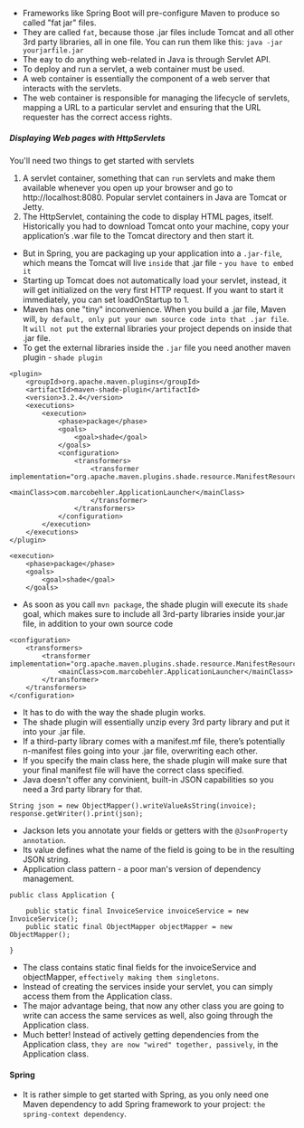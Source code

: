 - Frameworks like Spring Boot will pre-configure Maven to produce so called "fat jar" files. 
- They are called `fat`, because those .jar files include Tomcat and all other 3rd party libraries, all in one file. You can run them like this:
```java -jar yourjarfile.jar```
- The eay to do anything web-related in Java is through Servlet API.
- To deploy and run a servlet, a web container must be used.
- A web container is essentially the component of a web server that interacts with the servlets.
- The web container is responsible for managing the lifecycle of servlets, mapping a URL to a particular servlet and ensuring that the URL requester has the correct access rights.
##### Displaying Web pages with HttpServlets
You'll need two things to get started with servlets
1. A servlet container, something that can `run` servlets and make them available whenever you open up your browser and go to http://localhost:8080. Popular servlet containers in Java are Tomcat or Jetty.
2. The HttpServlet, containing the code to display HTML pages, itself.
Historically you had to download Tomcat onto your machine, copy your application’s .war file to the Tomcat directory and then start it.
- But in Spring, you are packaging up your application into a `.jar-file`, which means the Tomcat will live `inside` that .jar file - `you have to embed it`
- Starting up Tomcat does not automatically load your servlet, instead, it will get initialized on the very first HTTP request. If you want to start it immediately, you can set loadOnStartup to 1.
- Maven has one "tiny" inconvenience. When you build a .jar file, Maven will, `by default, only put your own source code into that .jar file`. It `will not put` the external libraries your project depends on inside that .jar file.
- To get the external libraries inside the `.jar` file you need another maven plugin - `shade plugin`

```
<plugin>
    <groupId>org.apache.maven.plugins</groupId>
    <artifactId>maven-shade-plugin</artifactId>
    <version>3.2.4</version>
    <executions>
        <execution>
            <phase>package</phase>
            <goals>
                <goal>shade</goal>
            </goals>
            <configuration>
                <transformers>
                    <transformer implementation="org.apache.maven.plugins.shade.resource.ManifestResourceTransformer">
                        <mainClass>com.marcobehler.ApplicationLauncher</mainClass>
                    </transformer>
                </transformers>
            </configuration>
        </execution>
    </executions>
</plugin>
```
```
<execution>
    <phase>package</phase>
    <goals>
        <goal>shade</goal>
    </goals>
```
- As soon as you call `mvn package`, the shade plugin will execute its `shade` goal, which makes sure to include all 3rd-party libraries inside your.jar file, in addition to your own source code
```
<configuration>
    <transformers>
        <transformer implementation="org.apache.maven.plugins.shade.resource.ManifestResourceTransformer">
            <mainClass>com.marcobehler.ApplicationLauncher</mainClass>
        </transformer>
    </transformers>
</configuration>
```
- It has to do with the way the shade plugin works. 
- The shade plugin will essentially unzip every 3rd party library and put it into your .jar file. 
- If a third-party library comes with a manifest.mf file, there’s potentially n-manifest files going into your .jar file, overwriting each other.
- If you specify the main class here, the shade plugin will make sure that your final manifest file will have the correct class specified. 
- Java doesn't offer any convinient, built-in JSON capabilities so you need a 3rd party library for that.

```
String json = new ObjectMapper().writeValueAsString(invoice);
response.getWriter().print(json);
```
- Jackson lets you annotate your fields or getters with the `@JsonProperty annotation`. 
- Its value defines what the name of the field is going to be in the resulting JSON string.
- Application class pattern - a poor man's version of dependency management.
```
public class Application {

    public static final InvoiceService invoiceService = new InvoiceService();
    public static final ObjectMapper objectMapper = new ObjectMapper();

}
```
- The class contains static final fields for the invoiceService and objectMapper, `effectively making them singletons`.
- Instead of creating the services inside your servlet, you can simply access them from the Application class.
- The major advantage being, that now any other class you are going to write can access the same services as well, also going through the Application class.
- Much better! Instead of actively getting dependencies from the Application class, `they are now "wired" together, passively`, in the Application class.

#### Spring
- It is rather simple to get started with Spring, as you only need one Maven dependency to add Spring framework to your project: `the spring-context dependency`.
